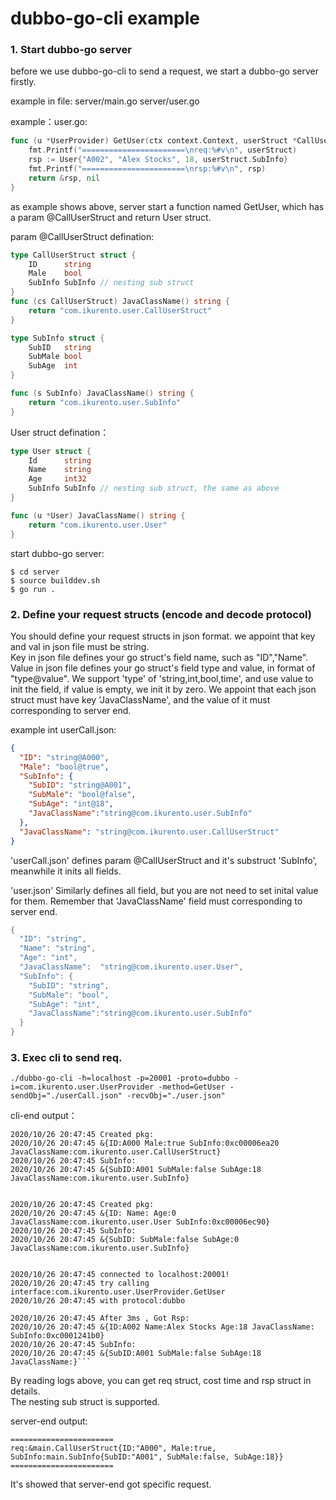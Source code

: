 # dubbo-go-cli example

### 1. Start dubbo-go server
before we use dubbo-go-cli to send a request, we start a dubbo-go server firstly.

example in file: server/main.go server/user.go

example：user.go:
```go
func (u *UserProvider) GetUser(ctx context.Context, userStruct *CallUserStruct) (*User, error) {
	fmt.Printf("=======================\nreq:%#v\n", userStruct)
	rsp := User{"A002", "Alex Stocks", 18, userStruct.SubInfo}
	fmt.Printf("=======================\nrsp:%#v\n", rsp)
	return &rsp, nil
}

```
as example shows above, server start a function named GetUser, which has a param @CallUserStruct and return User struct.

param @CallUserStruct defination:
```go
type CallUserStruct struct {
	ID      string
	Male    bool
	SubInfo SubInfo // nesting sub struct
}
func (cs CallUserStruct) JavaClassName() string {
	return "com.ikurento.user.CallUserStruct"
}

type SubInfo struct {
	SubID   string
	SubMale bool
	SubAge  int
}

func (s SubInfo) JavaClassName() string {
	return "com.ikurento.user.SubInfo"
}

```
User struct defination：
```go
type User struct {
	Id      string
	Name    string
	Age     int32
	SubInfo SubInfo // nesting sub struct, the same as above
}

func (u *User) JavaClassName() string {
	return "com.ikurento.user.User"
}
```

start dubbo-go server:

`$ cd server `\
`$ source builddev.sh`\
`$ go run .`

### 2. Define your request structs (encode and decode protocol)
You should define your request structs in json format. we appoint that key and val in json file must be string.\
Key in json file defines your go struct's field name, such as "ID","Name".\
Value in json file defines your go struct's field type and value, in format of "type@value". We support 'type' of 'string,int,bool,time', and use value to init the field, if value is empty, we init it by zero.
We appoint that each json struct must have key 'JavaClassName', and the value of it must corresponding to server end.  

example int userCall.json:
```json
{
  "ID": "string@A000",
  "Male": "bool@true",
  "SubInfo": {
    "SubID": "string@A001",
    "SubMale": "bool@false",
    "SubAge": "int@18",
    "JavaClassName":"string@com.ikurento.user.SubInfo"
  },
  "JavaClassName": "string@com.ikurento.user.CallUserStruct"
}
```
'userCall.json' defines param @CallUserStruct and it's substruct 'SubInfo', meanwhile it inits all fields.


'user.json' Similarly defines all field, but you are not need to set inital value for them. Remember that 'JavaClassName' field must corresponding to server end.
```go
{
  "ID": "string",
  "Name": "string",
  "Age": "int",
  "JavaClassName":  "string@com.ikurento.user.User",
  "SubInfo": {
    "SubID": "string",
    "SubMale": "bool",
    "SubAge": "int",
    "JavaClassName":"string@com.ikurento.user.SubInfo"
  }
}
```

### 3. Exec cli to send req.
`./dubbo-go-cli -h=localhost -p=20001 -proto=dubbo -i=com.ikurento.user.UserProvider -method=GetUser -sendObj="./userCall.json" -recvObj="./user.json"`

cli-end output：
```log
2020/10/26 20:47:45 Created pkg:
2020/10/26 20:47:45 &{ID:A000 Male:true SubInfo:0xc00006ea20 JavaClassName:com.ikurento.user.CallUserStruct}
2020/10/26 20:47:45 SubInfo:
2020/10/26 20:47:45 &{SubID:A001 SubMale:false SubAge:18 JavaClassName:com.ikurento.user.SubInfo}


2020/10/26 20:47:45 Created pkg:
2020/10/26 20:47:45 &{ID: Name: Age:0 JavaClassName:com.ikurento.user.User SubInfo:0xc00006ec90}
2020/10/26 20:47:45 SubInfo:
2020/10/26 20:47:45 &{SubID: SubMale:false SubAge:0 JavaClassName:com.ikurento.user.SubInfo}


2020/10/26 20:47:45 connected to localhost:20001!
2020/10/26 20:47:45 try calling interface:com.ikurento.user.UserProvider.GetUser
2020/10/26 20:47:45 with protocol:dubbo

2020/10/26 20:47:45 After 3ms , Got Rsp:
2020/10/26 20:47:45 &{ID:A002 Name:Alex Stocks Age:18 JavaClassName: SubInfo:0xc0001241b0}
2020/10/26 20:47:45 SubInfo:
2020/10/26 20:47:45 &{SubID:A001 SubMale:false SubAge:18 JavaClassName:}```
```
By reading logs above, you can get req struct, cost time and rsp struct in details.\
The nesting sub struct is supported.

server-end output:
```
=======================
req:&main.CallUserStruct{ID:"A000", Male:true, SubInfo:main.SubInfo{SubID:"A001", SubMale:false, SubAge:18}}
=======================
```
It's showed that server-end got specific request.